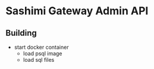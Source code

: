 # Sashimi Gateway Admin API

## Building

- start docker container
    - load psql image
    - load sql files
    